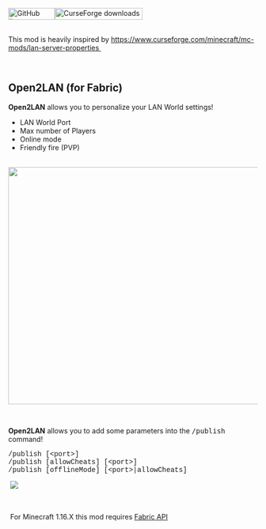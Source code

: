 <p><img src="https://img.shields.io/github/license/Linguardium/Open2LAN.svg" alt="GitHub license" width="94" height="24" /><a href="https://www.curseforge.com/minecraft/mc-mods/open-to-lan"><img src="http://cf.way2muchnoise.eu/full_393156_downloads.svg" alt="CurseForge downloads" width="177" height="24" /></a></p>
<p><br />This mod is heavily inspired by&nbsp;<a href="https://www.curseforge.com/minecraft/mc-mods/lan-server-properties">https://www.curseforge.com/minecraft/mc-mods/lan-server-properties&nbsp;</a></p>
<p>&nbsp;</p>
<h2>Open2LAN (for Fabric)</h2>
<p><strong>Open2LAN</strong> allows you to personalize your LAN World settings!</p>
<ul>
<li>LAN World Port</li>
<li>Max number of Players</li>
<li>Online mode</li>
<li>Friendly fire (PVP)</li>
</ul>
<p>&nbsp;<img src="https://i.gyazo.com/0247edf688e9287874cb9f2b2f641c30.png" alt="" width="854" height="480" /></p>
<p>&nbsp;</p>
<p><strong>Open2LAN</strong> allows you to add some parameters into the <span style="font-family: 'andale mono', monospace;">/publish</span> command!</p>
<pre><span style="font-family: 'courier new', courier, monospace;">/publish [&lt;port&gt;]<br />/publish [allowCheats] [&lt;port&gt;]<br />/publish [offlineMode] [&lt;port&gt;|allowCheats]<br /></span></pre>
<p>&nbsp;<img src="https://i.gyazo.com/773dbc070bb8933e76ec1168bb4a33af.png" /></p>
<p>&nbsp;</p>
<p>&nbsp;For Minecraft 1.16.X this mod requires&nbsp;<a href="https://www.curseforge.com/minecraft/mc-mods/fabric-api">Fabric API</a>&nbsp;</p>
<p>&nbsp;</p>
